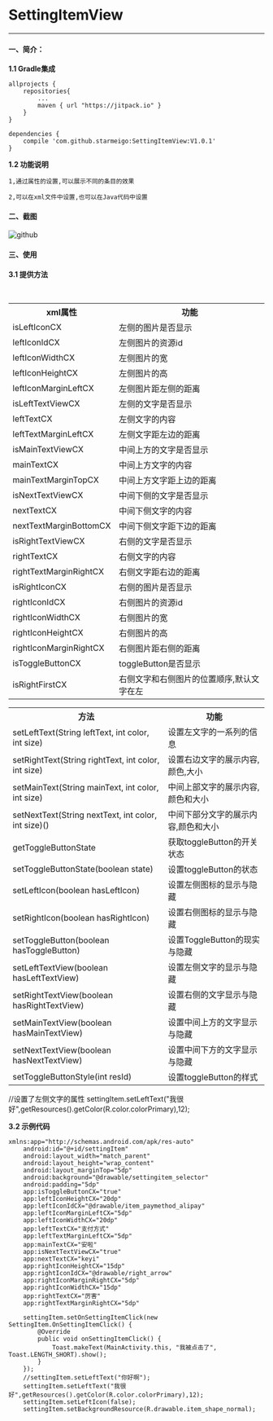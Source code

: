 # SettingItemView
--------------------------
#### 一、简介：
**1.1 Gradle集成**
  
	allprojects {
		repositories{ 
			...
			maven { url "https://jitpack.io" }
		}
	}
  
	dependencies {
		compile 'com.github.starmeigo:SettingItemView:V1.0.1'
	}
**1.2 功能说明**

    1,通过属性的设置,可以展示不同的条目的效果
    
    2,可以在xml文件中设置,也可以在Java代码中设置
 
#### 二、截图
![github](https://github.com/starmeigo/SettingItemView/raw/master/example/example1.png)  
#### 三、使用

**3.1 提供方法**

<div>
    <table border="0">
      <tr>
        <th>xml属性</th>
        <th>功能</th>
      </tr>
      <tr>
        <td>isLeftIconCX</td>
        <td>左侧的图片是否显示</td>
      </tr>
      <tr>
        <td>leftIconIdCX</td>
        <td>左侧图片的资源id</td>
      </tr>
      <tr>
        <td>leftIconWidthCX</td>
        <td>左侧图片的宽</td>
      </tr>
       <tr>
        <td>leftIconHeightCX</td>
        <td>左侧图片的高</td>
      </tr>
      <tr>
        <td>leftIconMarginLeftCX</td>
        <td>左侧图片距左侧的距离</td>
      </tr>
      <tr>
        <td>isLeftTextViewCX</td>
        <td>左侧的文字是否显示</td>
      </tr>
      <tr>
        <td>leftTextCX</td>
        <td>左侧文字的内容</td>
      </tr>
      <tr>
        <td>leftTextMarginLeftCX</td>
        <td>左侧文字距左边的距离</td>
      </tr>
      <tr>
        <td>isMainTextViewCX</td>
        <td>中间上方的文字是否显示</td>
      </tr>
      <tr>
        <td>mainTextCX</td>
        <td>中间上方文字的内容</td>
      </tr>
      <tr>
        <td>mainTextMarginTopCX</td>
        <td>中间上方文字距上边的距离</td>
      </tr>
      <tr>
        <td>isNextTextViewCX</td>
        <td>中间下侧的文字是否显示</td>
      </tr>
      <tr>
        <td>nextTextCX</td>
        <td>中间下侧文字的内容</td>
      </tr>
      <tr>
        <td>nextTextMarginBottomCX</td>
        <td>中间下侧文字距下边的距离</td>
      </tr>
      <tr>
        <td>isRightTextViewCX</td>
        <td>右侧的文字是否显示</td>
      </tr>
      <tr>
        <td>rightTextCX</td>
        <td>右侧文字的内容</td>
      </tr>
      <tr>
        <td>rightTextMarginRightCX</td>
        <td>右侧文字距右边的距离</td>
      </tr>
      <tr>
        <td>isRightIconCX</td>
        <td>右侧的图片是否显示</td>
      </tr>
      <tr>
        <td>rightIconIdCX</td>
        <td>右侧图片的资源id</td>
      </tr>
      <tr>
        <td>rightIconWidthCX</td>
        <td>右侧图片的宽</td>
      </tr>
       <tr>
        <td>rightIconHeightCX</td>
        <td>右侧图片的高</td>
      </tr>
      <tr>
        <td>rightIconMarginRightCX</td>
        <td>右侧图片距右侧的距离</td>
      </tr>
      <tr>
        <td>isToggleButtonCX</td>
        <td>toggleButton是否显示</td>
      </tr>
      <tr>
        <td>isRightFirstCX</td>
        <td>右侧文字和右侧图片的位置顺序,默认文字在左</td>
      </tr>
    </table>
</div>
	
<div>
    <table border="0">
      <tr>
        <th>方法</th>
        <th>功能</th>
      </tr>
      <tr>
        <td>setLeftText(String leftText, int color, int size)</td>
        <td>设置左文字的一系列的信息</td>
      </tr>
      <tr>
        <td>setRightText(String rightText, int color, int size)</td>
        <td>设置右边文字的展示内容,颜色,大小</td>
      </tr>
      <tr>
        <td>setMainText(String mainText, int color, int size)</td>
        <td>中间上部文字的展示内容,颜色和大小</td>
      </tr>
      <tr>
        <td>setNextText(String nextText, int color, int size)()</td>
        <td>中间下部分文字的展示内容,颜色和大小</td>
      </tr>
      <tr>
        <td>getToggleButtonState</td>
        <td>获取toggleButton的开关状态</td>
      </tr>
      <tr>
        <td>setToggleButtonState(boolean state)</td>
        <td>设置toggleButton的状态</td>
      </tr>
      <tr>
        <td>setLeftIcon(boolean hasLeftIcon)</td>
        <td>设置左侧图标的显示与隐藏</td>
      </tr>
      <tr>
        <td>setRightIcon(boolean hasRightIcon)</td>
        <td>设置右侧图标的显示与隐藏</td>
      </tr>
      <tr>
        <td>setToggleButton(boolean hasToggleButton)</td>
        <td>设置ToggleButton的现实与隐藏</td>
      </tr>
      <tr>
        <td>setLeftTextView(boolean hasLeftTextView)</td>
        <td>设置左侧文字的显示与隐藏</td>
      </tr>
      <tr>
        <td>setRightTextView(boolean hasRightTextView)</td>
        <td>设置右侧的文字显示与隐藏</td>
      </tr>
      <tr>
        <td>setMainTextView(boolean hasMainTextView)</td>
        <td>设置中间上方的文字显示与隐藏</td>
      </tr>
      <tr>
        <td>setNextTextView(boolean hasNextTextView)</td>
        <td>设置中间下方的文字显示与隐藏</td>
      </tr>
      <tr>
        <td>setToggleButtonStyle(int resId)</td>
        <td>设置toggleButton的样式</td>
      </tr>
    </table>
</div>
	//设置了左侧文字的属性
	settingItem.setLeftText("我很好",getResources().getColor(R.color.colorPrimary),12);
	
**3.2 示例代码**
	
	xmlns:app="http://schemas.android.com/apk/res-auto"
        android:id="@+id/settingItem"
        android:layout_width="match_parent"
        android:layout_height="wrap_content"
        android:layout_marginTop="5dp"
        android:background="@drawable/settingitem_selector"
        android:padding="5dp"
        app:isToggleButtonCX="true"
        app:leftIconHeightCX="20dp"
        app:leftIconIdCX="@drawable/item_paymethod_alipay"
        app:leftIconMarginLeftCX="5dp"
        app:leftIconWidthCX="20dp"
        app:leftTextCX="支付方式"
        app:leftTextMarginLeftCX="5dp"
        app:mainTextCX="安啦"
        app:isNextTextViewCX="true"
        app:nextTextCX="keyi"
        app:rightIconHeightCX="15dp"
        app:rightIconIdCX="@drawable/right_arrow"
        app:rightIconMarginRightCX="5dp"
        app:rightIconWidthCX="15dp"
        app:rightTextCX="厉害"
        app:rightTextMarginRightCX="5dp" 

        settingItem.setOnSettingItemClick(new SettingItem.OnSettingItemClick() {
            @Override
            public void onSettingItemClick() {
                Toast.makeText(MainActivity.this, "我被点击了", Toast.LENGTH_SHORT).show();
            }
        });
        //settingItem.setLeftText("你好啊");
        settingItem.setLeftText("我很好",getResources().getColor(R.color.colorPrimary),12);
        settingItem.setLeftIcon(false);
        settingItem.setBackgroundResource(R.drawable.item_shape_normal);

